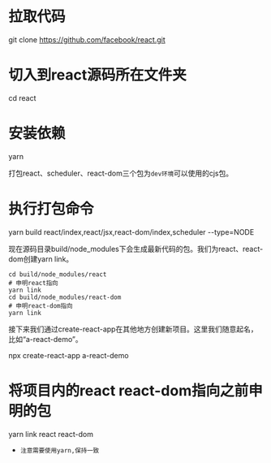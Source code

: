 # 拉取代码
git clone https://github.com/facebook/react.git

# 切入到react源码所在文件夹
cd react

# 安装依赖
yarn

打包react、scheduler、react-dom三个包为`dev环境`可以使用的cjs包。
# 执行打包命令
yarn build react/index,react/jsx,react-dom/index,scheduler --type=NODE


现在源码目录build/node_modules下会生成最新代码的包。我们为react、react-dom创建yarn link。

```shell
cd build/node_modules/react
# 申明react指向
yarn link
cd build/node_modules/react-dom
# 申明react-dom指向
yarn link
```

接下来我们通过create-react-app在其他地方创建新项目。这里我们随意起名，比如“a-react-demo”。

npx create-react-app a-react-demo

# 将项目内的react react-dom指向之前申明的包
yarn link react react-dom
* `注意需要使用yarn,保持一致`

